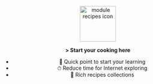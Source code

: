 <p align="center">
    <a href="https://ciklum-digital.github.io/recipes/">
        <img width="96" src="https://ciklum-digital.github.io/recipes/assets/images/icon.svg" alt="module recipes icon">
    </a>
</p>
<p align="center">
   <b>> Start your cooking here</b> 
</p>    
<ul align="center">
    <li>🚀 Quick point to start your learning</li> 
    <li>⏱ Reduce time for Internet exploring</li>
    <li>💎 Rich recipes collections</li>
</ul>
